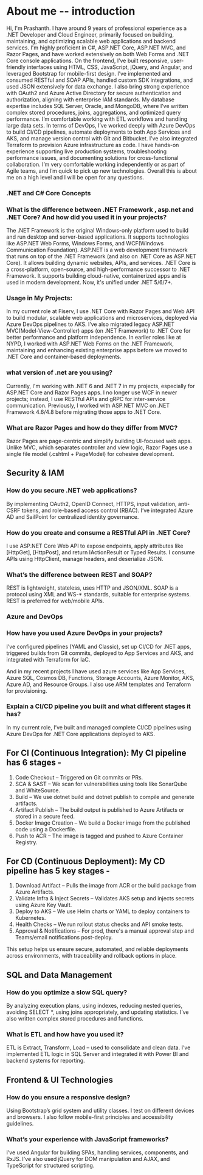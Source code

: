 # About me -- introduction
Hi, I'm Prashanth. I have around 9 years of professional experience as a .NET Developer and Cloud Engineer, primarily focused on building, maintaining, and optimizing scalable web applications and backend services.
I'm highly proficient in C#, ASP.NET Core, ASP.NET MVC, and Razor Pages, and have worked extensively on both Web Forms and .NET Core console applications. On the frontend, I’ve built responsive, user-friendly interfaces using HTML, CSS, JavaScript, jQuery, and Angular, and leveraged Bootstrap for mobile-first design.
I’ve implemented and consumed RESTful and SOAP APIs, handled custom SDK integrations, and used JSON extensively for data exchange. I also bring strong experience with OAuth2 and Azure Active Directory for secure authentication and authorization, aligning with enterprise IAM standards.
My database expertise includes SQL Server, Oracle, and MongoDB, where I’ve written complex stored procedures, joins, aggregations, and optimized query performance. I’m comfortable working with ETL workflows and handling large data sets.
In terms of DevOps, I’ve worked deeply with Azure DevOps to build CI/CD pipelines, automate deployments to both App Services and AKS, and manage version control with Git and Bitbucket. I’ve also integrated Terraform to provision Azure infrastructure as code.
I have hands-on experience supporting live production systems, troubleshooting performance issues, and documenting solutions for cross-functional collaboration. I’m very comfortable working independently or as part of Agile teams, and I’m quick to pick up new technologies.
Overall this is about me on a high level and I will be open for any questions.

### .NET and C# Core Concepts
### What is the difference between .NET Framework , asp.net and .NET Core? And how did you used it in your projects?

The .NET Framework is the original Windows-only platform used to build and run desktop and server-based applications. It supports technologies like ASP.NET Web Forms, Windows Forms, and WCF(Windows Communication Foundation).
ASP.NET is a web development framework that runs on top of the .NET Framework (and also on .NET Core as ASP.NET Core). It allows building dynamic websites, APIs, and services.
.NET Core is a cross-platform, open-source, and high-performance successor to .NET Framework. It supports building cloud-native, containerized apps and is used in modern development. Now, it's unified under .NET 5/6/7+.
### Usage in My Projects:
In my current role at Fiserv, I use .NET Core with Razor Pages and Web API to build modular, scalable web applications and microservices, deployed via Azure DevOps pipelines to AKS. I’ve also migrated legacy ASP.NET MVC(Model-View-Controller) apps (on .NET Framework) to .NET Core for better performance and platform independence.
In earlier roles like at NYPD, I worked with ASP.NET Web Forms on the .NET Framework, maintaining and enhancing existing enterprise apps before we moved to .NET Core and container-based deployments.

### what version of .net are you using?
Currently, I'm working with .NET 6 and .NET 7 in my projects, especially for ASP.NET Core and Razor Pages apps. I no longer use WCF in newer projects; instead, I use RESTful APIs and gRPC for inter-service communication. Previously, I worked with ASP.NET MVC on .NET Framework 4.6/4.8 before migrating those apps to .NET Core.

### What are Razor Pages and how do they differ from MVC? 
Razor Pages are page-centric and simplify building UI-focused web apps. Unlike MVC, which separates controller and view logic, Razor Pages use a single file model (.cshtml + PageModel) for cohesive development.

## Security & IAM
### How do you secure .NET web applications? 
By implementing OAuth2, OpenID Connect, HTTPS, input validation, anti-CSRF tokens, and role-based access control (RBAC). I’ve integrated Azure AD and SailPoint for centralized identity governance.

### How do you create and consume a RESTful API in .NET Core?  
I use ASP.NET Core Web API to expose endpoints, apply attributes like [HttpGet], [HttpPost], and return IActionResult or Typed Results. I consume APIs using HttpClient, manage headers, and deserialize JSON.

### What’s the difference between REST and SOAP?  
REST is lightweight, stateless, uses HTTP and JSON/XML. SOAP is a protocol using XML and WS-* standards, suitable for enterprise systems. REST is preferred for web/mobile APIs.

### Azure and DevOps
### How have you used Azure DevOps in your projects?  
I’ve configured pipelines (YAML and Classic), set up CI/CD for .NET apps, triggered builds from Git commits, deployed to App Services and AKS, and integrated with Terraform for IaC.

And in my recent projects I have used azure services like App Services, Azure SQL, Cosmos DB, Functions, Storage Accounts, Azure Monitor, AKS, Azure AD, and Resource Groups. I also use ARM templates and Terraform for provisioning.

### Explain a CI/CD pipeline you built and what different stages it has?
In my current role, I’ve built and managed complete CI/CD pipelines using Azure DevOps for .NET Core applications deployed to AKS.
## For CI (Continuous Integration): My CI pipeline has 6 stages -
1. Code Checkout – Triggered on Git commits or PRs.
2. SCA & SAST – We scan for vulnerabilities using tools like SonarQube and WhiteSource.
3. Build – We use dotnet build and dotnet publish to compile and generate artifacts.
4. Artifact Publish – The build output is published to Azure Artifacts or stored in a secure feed.
5. Docker Image Creation – We build a Docker image from the published code using a Dockerfile.
6. Push to ACR – The image is tagged and pushed to Azure Container Registry.
## For CD (Continuous Deployment): My CD pipeline has 5 key stages - 
1. Download Artifact – Pulls the image from ACR or the build package from Azure Artifacts.
2. Validate Infra & Inject Secrets – Validates AKS setup and injects secrets using Azure Key Vault.
3. Deploy to AKS – We use Helm charts or YAML to deploy containers to Kubernetes.
4. Health Checks – We run rollout status checks and API smoke tests.
5. Approval & Notifications – For prod, there's a manual approval step and Teams/email notifications post-deploy.

This setup helps us ensure secure, automated, and reliable deployments across environments, with traceability and rollback options in place.

## SQL and Data Management
### How do you optimize a slow SQL query?  
By analyzing execution plans, using indexes, reducing nested queries, avoiding SELECT *, using joins appropriately, and updating statistics. I’ve also written complex stored procedures and functions.

### What is ETL and how have you used it?  
ETL is Extract, Transform, Load – used to consolidate and clean data. I’ve implemented ETL logic in SQL Server and integrated it with Power BI and backend systems for reporting.

##  Frontend & UI Technologies
### How do you ensure a responsive design?  
Using Bootstrap’s grid system and utility classes. I test on different devices and browsers. I also follow mobile-first principles and accessibility guidelines.

### What’s your experience with JavaScript frameworks?  
I’ve used Angular for building SPAs, handling services, components, and RxJS. I’ve also used jQuery for DOM manipulation and AJAX, and TypeScript for structured scripting.
